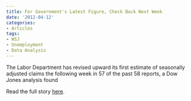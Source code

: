 ```yaml
---
title: For Government's Latest Figure, Check Back Next Week
date: '2012-04-12'
categories:
- Articles
tags:
- WSJ
- Unemployment
- Data Analysis
---
```


The Labor Department has revised upward its first estimate of seasonally
adjusted claims the following week in 57 of the past 58 reports, a Dow Jones
analysis found

Read the full story
[here](http://wsj.com/article/SB10001424052702303624004577339943018284150.html).
